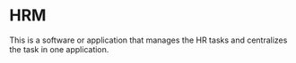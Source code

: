 # HRM
This is a software or application that manages the HR tasks and centralizes the task in one application.
